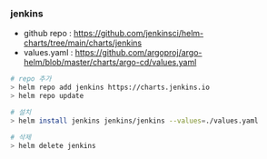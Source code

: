 ### jenkins 
* github repo : https://github.com/jenkinsci/helm-charts/tree/main/charts/jenkins
* values.yaml : https://github.com/argoproj/argo-helm/blob/master/charts/argo-cd/values.yaml

```sh
# repo 추가
> helm repo add jenkins https://charts.jenkins.io
> helm repo update

# 설치
> helm install jenkins jenkins/jenkins --values=./values.yaml

# 삭제
> helm delete jenkins 
```
